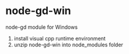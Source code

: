 # node-gd-win
node-gd module for Windows

1. install visual cpp runtime environment
2. unzip node-gd-win into node_modules folder
